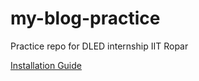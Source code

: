 # my-blog-practice
Practice repo for DLED internship IIT Ropar

[Installation Guide](https://github.com/<your-username>/my-blog-practice/wiki/Installation)
